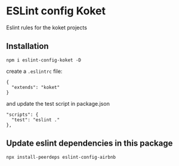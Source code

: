 # ESLint config Koket
Eslint rules for the koket projects

## Installation

```
npm i eslint-config-koket -D
```

create a ```.eslintrc``` file:

```
{
  "extends": "koket"
}
```

and update the test script in package.json

```
"scripts": {
  "test": "eslint ."
},
```

## Update eslint dependencies in this package
```
npx install-peerdeps eslint-config-airbnb
```
